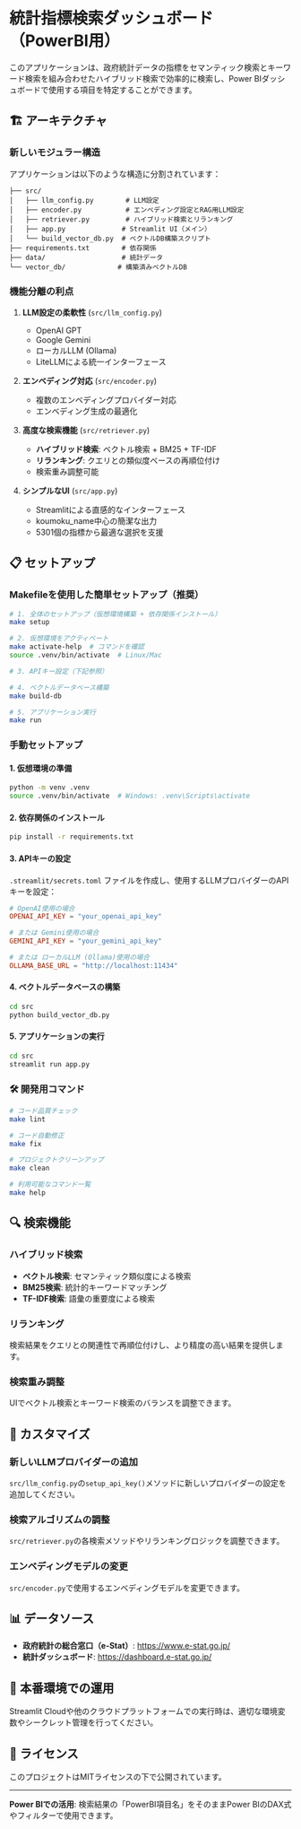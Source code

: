 # 統計指標検索ダッシュボード（PowerBI用）

このアプリケーションは、政府統計データの指標をセマンティック検索とキーワード検索を組み合わせたハイブリッド検索で効率的に検索し、Power BIダッシュボードで使用する項目を特定することができます。

## 🏗️ アーキテクチャ

### 新しいモジュラー構造

アプリケーションは以下のような構造に分割されています：

```
├── src/
│   ├── llm_config.py        # LLM設定
│   ├── encoder.py           # エンベディング設定とRAG用LLM設定
│   ├── retriever.py         # ハイブリッド検索とリランキング
│   ├── app.py              # Streamlit UI（メイン）
│   └── build_vector_db.py  # ベクトルDB構築スクリプト
├── requirements.txt        # 依存関係
├── data/                   # 統計データ
└── vector_db/             # 構築済みベクトルDB
```

### 機能分離の利点

1. **LLM設定の柔軟性** (`src/llm_config.py`)
   - OpenAI GPT
   - Google Gemini
   - ローカルLLM (Ollama)
   - LiteLLMによる統一インターフェース

2. **エンベディング対応** (`src/encoder.py`)
   - 複数のエンベディングプロバイダー対応
   - エンベディング生成の最適化

3. **高度な検索機能** (`src/retriever.py`)
   - **ハイブリッド検索**: ベクトル検索 + BM25 + TF-IDF
   - **リランキング**: クエリとの類似度ベースの再順位付け
   - 検索重み調整可能

4. **シンプルなUI** (`src/app.py`)
   - Streamlitによる直感的なインターフェース
   - koumoku_name中心の簡潔な出力
   - 5301個の指標から最適な選択を支援

## 📋 セットアップ

### Makefileを使用した簡単セットアップ（推奨）

```bash
# 1. 全体のセットアップ（仮想環境構築 + 依存関係インストール）
make setup

# 2. 仮想環境をアクティベート
make activate-help  # コマンドを確認
source .venv/bin/activate  # Linux/Mac

# 3. APIキー設定（下記参照）

# 4. ベクトルデータベース構築
make build-db

# 5. アプリケーション実行
make run
```

### 手動セットアップ

#### 1. 仮想環境の準備
```bash
python -m venv .venv
source .venv/bin/activate  # Windows: .venv\Scripts\activate
```

#### 2. 依存関係のインストール
```bash
pip install -r requirements.txt
```

#### 3. APIキーの設定

`.streamlit/secrets.toml` ファイルを作成し、使用するLLMプロバイダーのAPIキーを設定：

```toml
# OpenAI使用の場合
OPENAI_API_KEY = "your_openai_api_key"

# または Gemini使用の場合  
GEMINI_API_KEY = "your_gemini_api_key"

# または ローカルLLM (Ollama)使用の場合
OLLAMA_BASE_URL = "http://localhost:11434"
```

#### 4. ベクトルデータベースの構築
```bash
cd src
python build_vector_db.py
```

#### 5. アプリケーションの実行
```bash
cd src
streamlit run app.py
```

### 🛠️ 開発用コマンド

```bash
# コード品質チェック
make lint

# コード自動修正
make fix

# プロジェクトクリーンアップ
make clean

# 利用可能なコマンド一覧
make help
```

## 🔍 検索機能

### ハイブリッド検索
- **ベクトル検索**: セマンティック類似度による検索
- **BM25検索**: 統計的キーワードマッチング
- **TF-IDF検索**: 語彙の重要度による検索

### リランキング
検索結果をクエリとの関連性で再順位付けし、より精度の高い結果を提供します。

### 検索重み調整
UIでベクトル検索とキーワード検索のバランスを調整できます。

## 🔧 カスタマイズ

### 新しいLLMプロバイダーの追加
`src/llm_config.py`の`setup_api_key()`メソッドに新しいプロバイダーの設定を追加してください。

### 検索アルゴリズムの調整
`src/retriever.py`の各検索メソッドやリランキングロジックを調整できます。

### エンベディングモデルの変更
`src/encoder.py`で使用するエンベディングモデルを変更できます。

## 📊 データソース

- **政府統計の総合窓口（e-Stat）**: https://www.e-stat.go.jp/
- **統計ダッシュボード**: https://dashboard.e-stat.go.jp/

## 🚀 本番環境での運用

Streamlit Cloudや他のクラウドプラットフォームでの実行時は、適切な環境変数やシークレット管理を行ってください。

## 📝 ライセンス

このプロジェクトはMITライセンスの下で公開されています。

---

**Power BIでの活用**: 検索結果の「PowerBI項目名」をそのままPower BIのDAX式やフィルターで使用できます。 